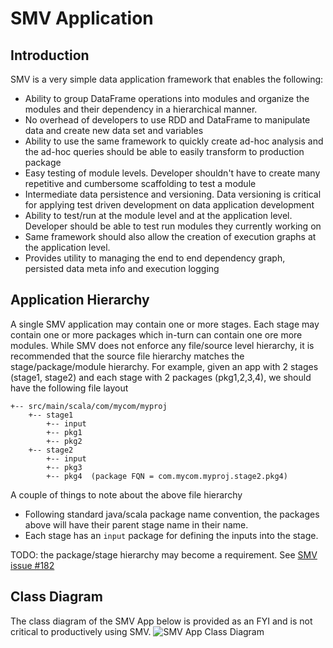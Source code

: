 # SMV Application

## Introduction
SMV is a very simple data application framework that enables the following:

* Ability to group DataFrame operations into modules and organize the modules and their dependency in a hierarchical manner.
* No overhead of developers to use RDD and DataFrame to manipulate data and create new data set and variables
* Ability to use the same framework to quickly create ad-hoc analysis and the ad-hoc queries should be able to easily transform to production package
* Easy testing of module levels. Developer shouldn't have to create many repetitive and cumbersome scaffolding to test a module
* Intermediate data persistence and versioning. Data versioning is critical for applying test driven development on data application development
* Ability to test/run at the module level and at the application level. Developer should be able to test run modules they currently working on
* Same framework should also allow the creation of execution graphs at the application level.
* Provides utility to managing the end to end dependency graph, persisted data meta info and execution logging

## Application Hierarchy
A single SMV application may contain one or more stages.  Each stage may contain one or more packages which in-turn can contain one ore more modules.
While SMV does not enforce any file/source level hierarchy, it is recommended that the source file hierarchy matches the stage/package/module hierarchy.
For example, given an app with 2 stages (stage1, stage2) and each stage with 2 packages (pkg1,2,3,4), we should have the following file layout

```
+-- src/main/scala/com/mycom/myproj
    +-- stage1
        +-- input
        +-- pkg1
        +-- pkg2
    +-- stage2
        +-- input
        +-- pkg3
        +-- pkg4  (package FQN = com.mycom.myproj.stage2.pkg4)
```

A couple of things to note about the above file hierarchy

* Following standard java/scala package name convention, the packages above will have their parent stage name in their name.
* Each stage has an `input` package for defining the inputs into the stage.

TODO: the package/stage hierarchy may become a requirement. See [SMV issue #182](https://github.com/TresAmigosSD/SMV/issues/182)

## Class Diagram
The class diagram of the SMV App below is provided as an FYI and is not critical to productively using SMV.
![SMV App Class Diagram](https://rawgit.com/TresAmigosSD/SMV/master/docs/design/app_class.svg)


